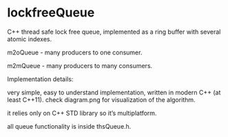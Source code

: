 # lockfreeQueue
C++ thread safe lock free queue, implemented as a ring buffer with several atomic indexes.

m2oQueue - many producers to one consumer.

m2mQueue - many producers to many consumers.

Implementation details:

very simple, easy to understand implementation, written in modern C++ (at least C++11). check diagram.png for visualization of the algorithm.

it relies only on C++ STD library so it’s multiplatform. 

all queue functionality is inside thsQueue.h.


